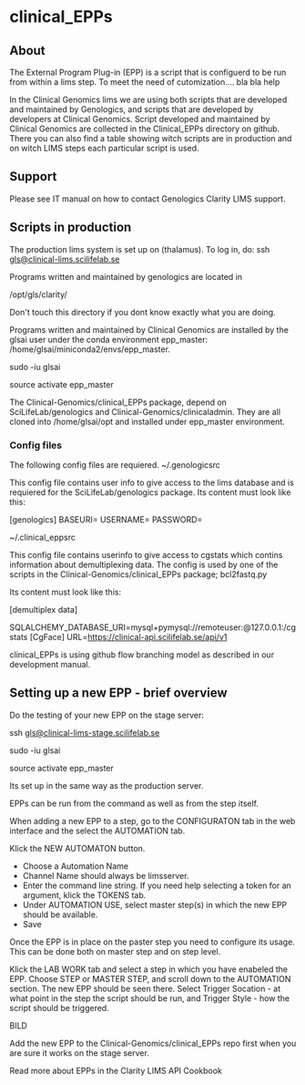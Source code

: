 # clinical_EPPs 
## About

The External Program Plug-in (EPP) is a script that is configuerd to be run from within a lims step. To meet the need of cutomization.... bla bla help

In the Clinical Genomics lims we are using both scripts that are developed and maintained by Genologics, and scripts that are developed by developers at Clinical Genomics. Script developed and maintained by Clinical Genomics are collected in the Clinical_EPPs directory on github. There you can also find a table showing witch scripts are in production and on witch LIMS steps each particular script is used.


## Support

Please see IT manual on how to contact Genologics Clarity LIMS support.

## Scripts in production

The production lims system is set up on (thalamus).
To log in, do:
ssh gls@clinical-lims.scilifelab.se

Programs written and maintained by genologics are located in

/opt/gls/clarity/

Don't touch this directory if you dont know exactly what you are doing.

Programs written and maintained by Clinical Genomics are installed by the glsai user under the conda environment epp_master:    /home/glsai/miniconda2/envs/epp_master.

sudo -iu glsai

source activate epp_master

The Clinical-Genomics/clinical_EPPs package, depend on SciLifeLab/genologics and Clinical-Genomics/clinicaladmin. They are all cloned into /home/glsai/opt and installed under epp_master environment.



### Config files

The following config files are requiered.
   ~/.genologicsrc
   
This config file contains user info to give access to the lims database and is requiered for the SciLifeLab/genologics package.
Its content must look like this:

[genologics]
BASEURI=
USERNAME=
PASSWORD=

   ~/.clinical_eppsrc 

This config file contains userinfo to give access to cgstats which contins information about demultiplexing data. The config is used by one of the scripts in the Clinical-Genomics/clinical_EPPs package; bcl2fastq.py

Its content must look like this:

[demultiplex data]

SQLALCHEMY_DATABASE_URI=mysql+pymysql://remoteuser:<password>@127.0.0.1:<port>/cgstats
[CgFace]
URL=https://clinical-api.scilifelab.se/api/v1

clinical_EPPs is using github flow branching model as described in our development manual.


## Setting up a new EPP - brief overview


Do the testing of your new EPP on the stage server:



ssh gls@clinical-lims-stage.scilifelab.se



sudo -iu glsai

source activate epp_master



Its set up in the same way as the production server. 



EPPs can be run from the command as well as from the step itself.



When adding a new EPP to a step, go to the CONFIGURATON tab in the web interface and the select the AUTOMATION tab.



Klick the NEW AUTOMATON button.

- Choose a Automation Name
- Channel Name should always be limsserver.
- Enter the command line string. If you need help selecting a token for an argument, klick the TOKENS tab.
- Under AUTOMATION USE, select master step(s) in which the new EPP should be available.
- Save


Once the EPP is in place on the paster step you need to configure its usage. This can be done both on master step and on step level. 



Klick the LAB WORK tab and select a step in which you have enabeled the EPP. Choose STEP or MASTER STEP, and scroll down to the AUTOMATION section. The new EPP should be seen there. Select Trigger Socation - at what point in the step the script should be run, and Trigger Style - how the script should be triggered.

BILD

Add the new EPP to the Clinical-Genomics/clinical_EPPs repo first when you are sure it works on the stage server. 

Read more about EPPs in the Clarity LIMS API Cookbook


